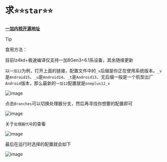 # 求``⭐⭐star⭐⭐``

### [```一加内核开源地址```](https://github.com/OnePlusOSS/kernel_manifest)

> [!TIP]
>
> 食用方法：
>
> 目前lz4kd+极速编译仅支持一加8Gen3+6.1系设备，其余随缘更新
>
> 以``一加12``为例，打开上面的链接，配置文件中的``_x``后缀是你正在使用系统版本。``_v``是``Android15``、``_u``是``Android14``、``_t``是``Android13``、无后缀一般是一个机型出厂``Android``版本，那么最新的``一加12``配置就是``oneplus12_v``
>
> ![image](https://github.com/user-attachments/assets/737fcdb5-fce0-473d-8945-f1491db5727a)
>
> 点击``Branches``可以切换处理器分支，然后再寻找你想要的配置即可
>
> ![image](https://github.com/user-attachments/assets/58f31536-b88e-4613-9865-3e0574868928)
>
> 关于``处理器代号``的查看
>
> ![image](https://github.com/user-attachments/assets/fc217103-24ef-45fa-a7e1-f13cfd64f771)
>
> 最后在运行时选择的配置就会如下
>
>![image](https://github.com/user-attachments/assets/00873942-929b-496f-9276-daceaa3d159e)
